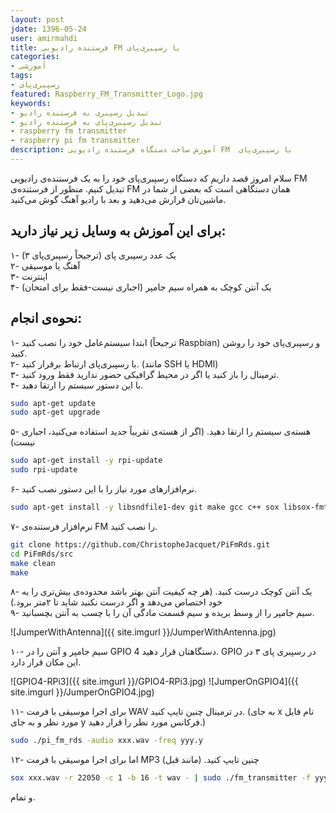 ```yaml
---
layout: post  
jdate: 1396-05-24
user: amirmahdi
title: فرستنده رادیویی FM با رسپبری‌پای
categories:
- آموزشی
tags:
- رسپبری‌پای
featured: Raspberry_FM_Transmitter_Logo.jpg
keywords:
- تبدیل رسپبری به فرستنده رادیو
- تبدیل رسپبری‌پای به فرستنده رادیو
- raspberry fm transmitter
- raspberry pi fm transmitter
description: آموزش ساخت دستگاه فرستنده رادیویی FM  با رسپبری‌پای
---
```


سلام امروز قصد داریم که دستگاه رسپبری‌پای خود را به یک فرستنده‌ی رادیویی FM تبدیل کنیم. منظور از فرستنده‌ی FM همان دستگاهی است که بعضی از شما در ماشین‌تان قرارش می‌دهید و بعد با رادیو آهنگ گوش می‌کنید.  
## برای این آموزش به وسایل زیر نیاز دارید:
۱- یک عدد رسپبری پای (ترجیحاً رسپبری‌پای ۳)  
۲- آهنگ یا موسیقی  
۳- اینترنت  
۴- یک آنتن کوچک به همراه سیم جامپر (اجباری نیست-فقط برای امتحان)
## نحوه‌ی انجام:
۱- ابتدا سیستم‌عامل خود را نصب کنید (ترجیحاً Raspbian) و رسپبری‌پای خود را روشن کنید.  
۲- با رسپبری‌پای ارتباط برقرار کنید. (مانند SSH یا HDMI)  
۳- ترمینال را باز کنید یا اگر در محیط گرافیکی حضور ندارید فقط ورود کنید.  
۴- با این دستور سیستم را ارتقا دهید.

```sh
sudo apt-get update
sudo apt-get upgrade
```

۵- هسته‌ی سیستم را ارتقا دهید. (اگر از هسته‌ی تقریباً جدید استفاده می‌کنید، اجباری نیست)

```sh
sudo apt-get install -y rpi-update
sudo rpi-update
```

۶- نرم‌افزار‌های مورد نیاز را با این دستور نصب کنید.

```sh
sudo apt-get install -y libsndfile1-dev git make gcc c++ sox libsox-fmt-mp3
```

۷- نرم‌افزار فرستنده‌ی FM را نصب کنید.

```sh
git clone https://github.com/ChristopheJacquet/PiFmRds.git
cd PiFmRds/src
make clean
make
```

۸- یک آنتن کوچک درست کنید. (هر چه کیفیت آنتن بهتر باشد محدوده‌ی بیش‌تری را به خود اختصاص می‌دهد و اگر درست نکنید شاید تا ۲متر برود.)  
۹- سیم جامپر را از وسط بریده و سیم قسمت مادگی آن را با چسب به آنتن بچسبانید.  

![JumperWithAntenna]({{ site.imgurl }}/JumperWithAntenna.jpg)

۱۰- سیم جامپر و آنتن را در GPIO 4 دستگاهتان قرار دهید. GPIO در رسپبری پای ۳ در این مکان قرار دارد.  

![GPIO4-RPi3]({{ site.imgurl }}/GPIO4-RPi3.jpg)
![JumperOnGPIO4]({{ site.imgurl }}/JumperOnGPIO4.jpg)

۱۱- برای اجرا موسیقی با فرمت WAV در ترمینال چنین تایپ کنید. (به جای x نام فایل مورد نظر و به جای y فرکانس مورد نظر را قرار دهید.)

```sh
sudo ./pi_fm_rds -audio xxx.wav -freq yyy.y
```

۱۲- اما برای اجرا موسیقی با فرمت MP3 چنین تایپ کنید. (مانند قبل)

```sh
sox xxx.wav -r 22050 -c 1 -b 16 -t wav - | sudo ./fm_transmitter -f yyy.y -
```

و تمام.
